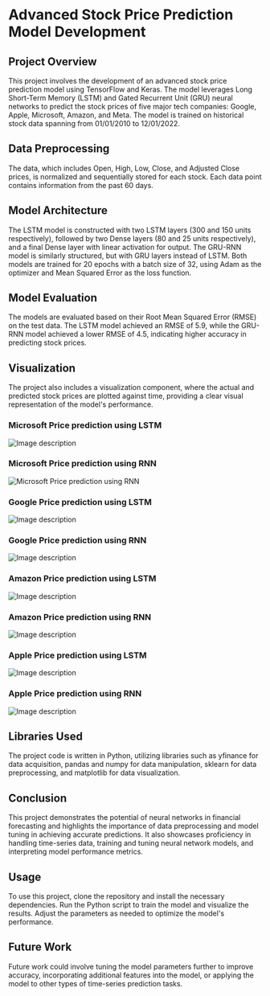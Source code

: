 # Advanced Stock Price Prediction Model Development

## Project Overview
This project involves the development of an advanced stock price prediction model using TensorFlow and Keras. The model leverages Long Short-Term Memory (LSTM) and Gated Recurrent Unit (GRU) neural networks to predict the stock prices of five major tech companies: Google, Apple, Microsoft, Amazon, and Meta. The model is trained on historical stock data spanning from 01/01/2010 to 12/01/2022.

## Data Preprocessing
The data, which includes Open, High, Low, Close, and Adjusted Close prices, is normalized and sequentially stored for each stock. Each data point contains information from the past 60 days.

## Model Architecture
The LSTM model is constructed with two LSTM layers (300 and 150 units respectively), followed by two Dense layers (80 and 25 units respectively), and a final Dense layer with linear activation for output. The GRU-RNN model is similarly structured, but with GRU layers instead of LSTM. Both models are trained for 20 epochs with a batch size of 32, using Adam as the optimizer and Mean Squared Error as the loss function.

## Model Evaluation
The models are evaluated based on their Root Mean Squared Error (RMSE) on the test data. The LSTM model achieved an RMSE of 5.9, while the GRU-RNN model achieved a lower RMSE of 4.5, indicating higher accuracy in predicting stock prices.

## Visualization
The project also includes a visualization component, where the actual and predicted stock prices are plotted against time, providing a clear visual representation of the model's performance.
### Microsoft Price prediction using LSTM
![Image description](images/lstm/image1.png)
### Microsoft Price prediction using RNN
![Microsoft Price prediction using RNN](images/rnn/image4.png)
### Google Price prediction using LSTM
![Image description](images/lstm/image5.png)
### Google Price prediction using RNN
![Image description](images/rnn/image2.png)
### Amazon Price prediction using LSTM
![Image description](images/lstm/image8.png)
### Amazon Price prediction using RNN
![Image description](images/rnn/image10.png)
### Apple Price prediction using LSTM
![Image description](images/lstm/image9.png)
### Apple Price prediction using RNN
![Image description](images/lstm/image6.png)

## Libraries Used
The project code is written in Python, utilizing libraries such as yfinance for data acquisition, pandas and numpy for data manipulation, sklearn for data preprocessing, and matplotlib for data visualization.

## Conclusion
This project demonstrates the potential of neural networks in financial forecasting and highlights the importance of data preprocessing and model tuning in achieving accurate predictions. It also showcases proficiency in handling time-series data, training and tuning neural network models, and interpreting model performance metrics.

## Usage
To use this project, clone the repository and install the necessary dependencies. Run the Python script to train the model and visualize the results. Adjust the parameters as needed to optimize the model's performance.

## Future Work
Future work could involve tuning the model parameters further to improve accuracy, incorporating additional features into the model, or applying the model to other types of time-series prediction tasks.

